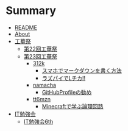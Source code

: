 # Summary

* [README](./README.md)
* [About](./contents/about.md)
* [工華祭]()
	* [第22回工華祭](./contents/kokasai/22th/link.md)
	* [第23回工華祭](./contents/kokasai/23rd/frontpage.md)
		* [312k]()
			* [スマホでマークダウンを書く方法](./contents/kokasai/23rd/312k/how_to_wirte_markdown_on_ios.md)
			* [ラズパイでLチカ!!](./contents/kokasai/23rd/312k/LED.md)
    	* [namacha]()
			* [GitHubProfileの勧め](./contents/kokasai/23rd/namacha/GitHubProfile.md)
		* [tt6mzn]()
			* [Minecraftで学ぶ論理回路](./contents/kokasai/23rd/tt6mzn/Redstone.md)
* [IT勉強会]()
	* [IT勉強会6th](./contents/session/6th/link.md)